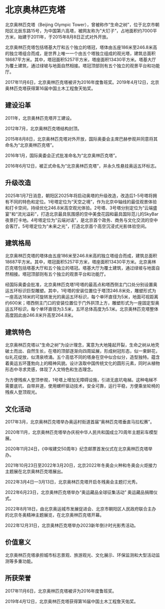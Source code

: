 # 北京奥林匹克塔

北京奥林匹克塔（Beijing Olympic Tower），曾被称作“生命之树”，位于北京市朝阳区北辰东路15号，为中国第六高塔，被网友称为”大钉子”，占地面积约7000平方米，始建于2011年，于2015年8月8日正式对外开放。

北京奥林匹克塔包括塔基大厅和五个独立的塔冠，塔体由五座186米至246.8米高的独立塔组合而成，是世界上唯一一个由五个塔独立组成的观光塔，建筑总面积18687平方米。其中，塔冠面积5257平方米，塔座面积13430平方米。塔基大厅为覆土建筑，通过绿坡与地面自然相接。塔冠顶部则有五个独立的观景平台和功能厅。

2017年11月6日，北京奥林匹克塔被评为2016年度鲁班奖。2019年4月12日，北京奥林匹克塔获得第16届中国土木工程詹天佑奖。

## 建设沿革

2011年，北京奥林匹克塔开工建设。

2012年7月，北京奥林匹克塔结构封顶。

2015年8月8日，北京奥林匹克塔对外开放，国际奥委会主席巴赫参观并同意将其命名为“北京奥林匹克塔”。

2016年1月，国际奥委会正式批准命名为“北京奥林匹克塔”。

2016年6月12日，被正式命名为“北京奥林匹克塔”，并永久性悬挂奥运五环标志。

## 升级改造

2025年1月7日消息，朝阳区2025年将启动奥塔的升级改造，改造后1-5号塔将拥有不同的特色和定位。1号塔定位为“天空之境”，作为北京中轴线的最佳观景体验和打卡空间，持续优化246.8米高空观光体验。2号塔、3号塔分别定位为“云端盛宴”和“流光溢彩”，打造北京最具氛围感的空中美食花园和最具国际范儿的SkyBar夜景打卡地。4号塔定位为“云端对话”，是北京首个政务、商务与文化交流的空中会客厅。5号塔定位为“未来之光”，打造北京首个高空沉浸式光影体验空间。

## 建筑格局

北京奥林匹克塔的塔体由五座186米至246.8米高的独立塔组合而成，建筑总面积18687平方米。其中，塔冠面积5257平方米，塔座面积13430平方米。北京奥林匹克塔包括塔基大厅和五个独立的塔冠。塔基大厅为覆土建筑，通过绿坡与地面自然相接。塔冠顶部则有五个独立的观景平台和功能厅。

经国际奥委会批准，北京奥林匹克塔1号塔的最高点和塔西侧主门口处分别设置奥运五环标识巨型雕塑。其中，1号塔的安装位置位于塔顶246.8米处，雕塑形式为一座高达18米的可旋转发光的奥运五环标识，每个单环直径为5米，地面可视距离约600米；塔西侧主门口的安装位置位于门外拱顶上方，雕塑形式为一座固定型奥运五环标识，每个单环直径为3.5米，五环总体高度为5.1米。北京奥林匹克塔整体高度因此由246.8米升高至264.8米。

## 建筑特色

北京奥林匹克塔以“生命之树”为设计理念，寓意为大地隆起开裂，生命之树从地壳破土而出、自然生长，在塔的顶部逐渐向四周延展，形成树冠形态，似一束鲜花，似礼花绽放，似清泉喷涌。五个高低不同的塔身在空中似合似分，造型独特。蕴含着奥运五环蓬勃向上的精神风貌。设计汲取中国传统文化的圆形元素，同时从植物形态中寻求灵感，体现了人文特色和生态理念。

为方便残疾人登顶参观，1号塔上增加无障碍设施，引进无底坑电梯。这种电梯不需要底坑、自带井道，使用螺杆驱动技术，安全可靠，运行平稳，方便乘坐轮椅的残疾人登顶观光。

## 文化活动

2017年3月，北京奥林匹克塔举办奥运村街道首届“奥林匹克塔垂直马拉松赛”。

2020年11月，北京奥林匹克塔举办庆祝中华人民共和国成立70周年主题彩车模型展。

2020年11月24日，《中埃建交50周年》纪念邮票首发仪式在北京奥林匹克塔举办。

2021年10月23日至2022年3月20日，北京2022年冬奥会火种和冬奥会火炬接力主题展在北京奥林匹克塔展出。

2022年3月4日—3月13日，北京奥林匹克塔开启冬残奥会主题灯光秀。

2022年6月23日，北京奥林匹克塔举办“奥运藏品全球征集活动” 奥运藏品捐赠仪式。

2022年8月18日，由北京奥运城市发展促进会、北京市朝阳区人民政府联合主办的北京冬奥精神主题展览，在北京奥林匹克塔开幕。

2022年12月31日，北京奥林匹克塔举办2023新年倒计时光影秀活动。

## 价值意义

北京奥林匹克塔承担城市标志景观、旅游观光、文化展示、环保监测和大型活动监测等多重功能。

## 所获荣誉

2017年11月6日，北京奥林匹克塔被评为2016年度鲁班奖。

2019年4月12日，北京奥林匹克塔获得第16届中国土木工程詹天佑奖。